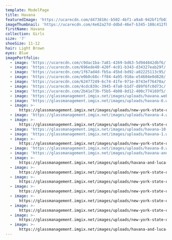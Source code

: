 ```yaml
---
template: ModelPage
title: Havana
featuredImage: 'https://ucarecdn.com/d473810c-b502-4bf1-a9a8-942bf1fb034c/'
imageThumbnail: 'https://ucarecdn.com/4e62a27d-ddbd-46e7-b345-108c412fb61b/'
firstName: Havana
collection: Girls
size: '7'
shoeSize: 11-12
hair: Light Brown
eyes: Blue
imagePortfolio:
  - image: 'https://ucarecdn.com/c9dac1ba-7a81-4269-bd63-5d944842dbf6/'
  - image: 'https://ucarecdn.com/696ede40-420f-4c01-b343-d34327eab29f/'
  - image: 'https://ucarecdn.com/1f67ad4d-fb5a-45bd-bd92-a02225113c95/'
  - image: 'https://ucarecdn.com/e0b0c68c-ff84-4a95-910a-e54604e0d820/'
  - image: 'https://ucarecdn.com/62477249-6c74-41fe-971e-8743ef76470a/'
  - image: 'https://ucarecdn.com/4cdc839c-3945-47a0-b1d7-d89f6fc0d73c/'
  - image: 'https://ucarecdn.com/2b41e73b-f5b5-4b08-8d12-400c774169f5/'
  - image: 'https://glassmanagement.imgix.net/images/uploads/havana.webp'
  - image: 'https://glassmanagement.imgix.net/images/uploads/havana-6.webp'
  - image: >-
      https://glassmanagement.imgix.net/images/uploads/new-york-state-of-mind-dol-1056_preview.jpg
  - image: 'https://glassmanagement.imgix.net/images/uploads/havana-4.webp'
  - image: >-
      https://glassmanagement.imgix.net/images/uploads/new-york-state-of-mind-dol-1302_preview.jpg
  - image: 'https://glassmanagement.imgix.net/images/uploads/havana-10.webp'
  - image: 'https://glassmanagement.imgix.net/images/uploads/havana-1.webp'
  - image: >-
      https://glassmanagement.imgix.net/images/uploads/new-york-state-of-mind-dol-1247_preview.jpg
  - image: 'https://glassmanagement.imgix.net/images/uploads/havana-8.webp'
  - image: 'https://glassmanagement.imgix.net/images/uploads/havana-and-luca-glass.jpg'
  - image: >-
      https://glassmanagement.imgix.net/images/uploads/havana-and-luca-glass-1.jpg
  - image: >-
      https://glassmanagement.imgix.net/images/uploads/new-york-state-of-mind-dol-1362_preview.jpg
  - image: >-
      https://glassmanagement.imgix.net/images/uploads/new-york-state-of-mind-dol-1353_preview.jpg
  - image: >-
      https://glassmanagement.imgix.net/images/uploads/new-york-state-of-mind-dol-1070_preview.jpg
  - image: >-
      https://glassmanagement.imgix.net/images/uploads/new-york-state-of-mind-dol-1031-1-_preview.jpg
  - image: >-
      https://glassmanagement.imgix.net/images/uploads/new-york-state-of-mind-dol-0922_preview.jpg
  - image: >-
      https://glassmanagement.imgix.net/images/uploads/new-york-state-of-mind-dol-0883_preview.jpg
  - image: >-
      https://glassmanagement.imgix.net/images/uploads/havana-and-luca-glass-2.jpg
---
```


